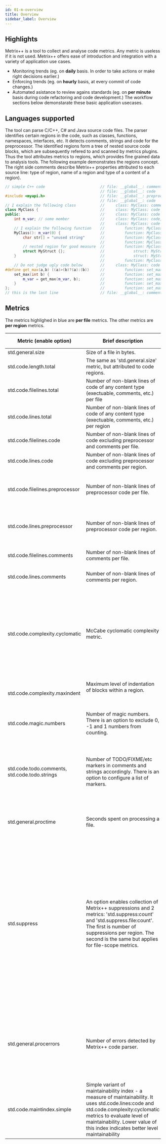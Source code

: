 ```yaml
---
id: 01-m-overview
title: Overview
sidebar_label: Overview
---
```


## Highlights
Metrix++ is a tool to collect and analyse code metrics. Any metric is useless if it is not used. Metrix++ offers ease of introduction and integration with a variety of application use cases.

* Monitoring trends (eg. on **daily** basis. In order to take actions or make right decisions earlier.)
* Enforcing trends (eg. on **hourly** basis, at every commit of code changes.)
* Automated asistance to review agains standards (eg. on **per minute** basis during code refactoring and code development.)
The workflow sections below demonstarate these basic application usecases.

## Languages supported
The tool can parse C/C++, C# and Java source code files. The parser identifies certain regions in the code, such as classes, functions, namespaces, interfaces, etc. It detects comments, strings and code for the preprocessor. The identified regions form a tree of nested source code blocks, which are subsequently refered to and scanned by metrics plugins. Thus the tool attributes metrics to regions, which provides fine grained data to analysis tools. The following example demonstrates the regions concept. The right side comments describe Metrix++ properties attributed to each source line: type of region, name of a region and type of a content of a region).

```cpp
// simple C++ code                         // file: __global__: comment
                                           // file: __global__: code
#include <myapi.h>                         // file: __global__: preprocessor
                                           // file: __global__: code
// I explain the following class           //     class: MyClass: comment
class MyClass {                            //     class: MyClass: code
public:                                    //     class: MyClass: code
    int m_var; // some member              //     class: MyClass: code, comment
                                           //     class: MyClass: code
    // I explain the following function    //         function: MyClass: comment
    MyClass(): m_var(0) {                  //         function: MyClass: code
        char str[] = "unused string"       //         function: MyClass: code, string
                                           //         function: MyClass: code, string
        // nested region for good measure  //         function: MyClass: code
        struct MyStruct {};                //             struct: MyStruct: comment
    }                                      //             struct: MyStruct: code
                                           //         function: MyClass: code
    // Do not judge ugly code below        //     class: MyClass: code
#define get_max(a,b) ((a)>(b)?(a):(b))     //         function: set_max: comment
    set_max(int b) {                       //         function: set_max: preprocessor
        m_var = get_max(m_var, b);         //         function: set_max: code
    }                                      //         function: set_max: code
};                                         //         function: set_max: code
// this is the last line                   // file: __global__: comment
```

## Metrics
The metrics highlighed in blue are **per file** metrics. The other metrics are **per region** metrics.


<table class="table table-bordered">
<thead>
    <tr>
    <th>Metric (enable option)</th>
    <th>Brief description</th>
    <th>Motivation / Potential use</th>
    </tr>
</thead>
<tbody>
    <tr class="info">
    <td>std.general.size</td>
    <td>Size of a file in bytes.</td>
    <td rowspan="6"><ul><li>Monitoring the growth of source code base.</li>
        <li>Normalizing other metrics.</li>
        <li>Preventing large files and regions (large things are difficult to maintain).</li>
        <li>Predicting delivery dates by comparing S-shaped code base growth / change curves.</li></ul>
    </td>
    </tr>
    <tr  class="td-regular">
    <td>std.code.length.total</td>
    <td>The same as 'std.general.size' metric, but attributed to code regions.</td>
    </tr>
    <tr class="info">
    <td>std.code.filelines.total</td>
    <td>Number of non-blank lines of code of any content type (exectuable, comments, etc.) per file</td>
    </tr>
    <tr  class="td-regular">
    <td>std.code.lines.total</td>
    <td>Number of non-blank lines of code of any content type (exectuable, comments, etc.) per region</td>
    </tr>
    <tr class="info">
    <td>std.code.filelines.code</td>
    <td>Number of non-blank lines of code excluding preprocessor and comments per file.</td>
    </tr>
    <tr  class="td-regular">
    <td>std.code.lines.code</td>
    <td>Number of non-blank lines of code excluding preprocessor and comments per region.</td>
    </tr>
    <tr class="info">
    <td>std.code.filelines.preprocessor</td>
    <td>Number of non-blank lines of preprocessor code per file.</td>
    <td rowspan="2"><ul><li>Enforcing localisation of preprocessor code in a single place.</li>
        <li>Encouraging usage of safer code structures instead of the preprocessor.</li></ul></td>
    </tr>
    <tr  class="td-regular">
    <td>std.code.lines.preprocessor</td>
    <td>Number of non-blank lines of preprocessor code per region.</td>
    </tr>
    <tr class="info">
    <td>std.code.filelines.comments</td>
    <td>Number of non-blank lines of comments per file.</td>
    <td rowspan="2"><ul><li>Low number of comments may indicate maintainability problems.</li></ul></td>
    </tr>
    <tr  class="td-regular">
    <td>std.code.lines.comments</td>
    <td>Number of non-blank lines of comments per region.</td>
    </tr>
    <tr class="td-regular">
    <td>std.code.complexity.cyclomatic</td>
    <td>McCabe cyclomatic complexity metric.</td>
    <td colspan="2"><ul><li>Identification of highly complex code for review and refactoring.</li>
        <li>Preventing complex functions (complexity is a reason of many defects and a reason of expensive maintaintenance).</li></ul></td>
    </tr>
    <tr class="td-regular">
    <td>std.code.complexity.maxindent</td>
    <td>Maximum level of indentation of blocks within a region.
        <pre class="prettyprint">
        </pre>
        </td>
    </tr>
    <tr class="td-regular">
    <td>std.code.magic.numbers</td>
    <td>Number of magic numbers. There is an option to exclude 0, -1 and 1 numbers from counting.</td>
    <td>Magic numbers are dangerous.
        The <a href="http://stackoverflow.com/questions/47882/what-is-a-magic-number-and-why-is-it-bad" target="blank">
            discussion on stackoverflow</a> explains why.</td>
    </tr>
    <tr class="td-regular">
    <td>std.code.todo.comments, std.code.todo.strings</td>
    <td>Number of TODO/FIXME/etc markers in comments and strings accordingly.
        There is an option to configure a list of markers.</td>
    <td>Manage potentially incomplete work. If project manager dispatches issues only in a tracker tool,
        todo markers are lost in the source code. The metric could make these 'lost' issues visible.</td>
    </tr>
    <tr class="info">
    <td>std.general.proctime</td>
    <td>Seconds spent on processing a file.</td>
    <td><ul><li>Monitor and profile Metrix++ tool's performance.</li></ul>
    </td>
    </tr>
    <tr class="td-regular">
    <td>std.suppress</td>
    <td>An option enables collection of Metrix++ suppressions and 2 metrics: 'std.suppress:count' and
        'std.suppress.file:count'. The first is number of suppressions per region.
        The second is the same but applies for file-scope metrics.</td>
    <td><ul><li>Suppressing false-positives.</li>
        <li>Managing the amount of suppressions. There should be no false-positives to suppress with the right metric,
            but there could be exceptions in specific cases. Managing suppressions is about managing exceptions.
            If there are many exceptional cases, maybe something is wrong with a metric or the application of a metric.</li></ul></td>
    </tr>
    <tr class="info">
    <td>std.general.procerrors</td>
    <td>Number of errors detected by Metrix++ code parser.</td>
    <td><ul><li>Cleaning up errors to ensure reliable code scanning.</li>
        <li>Errors, like mismatched brackets, may result in bad identification of regions.</li>
    </ul></td>
    </tr>
    <tr class="td-regular">
    <td>std.code.maintindex.simple</td>
    <td>Simple variant of maintainability index - a measure of maintainability.
        It uses std.code.lines:code and std.code.complexity:cyclomatic
        metrics to evaluate level of maintainability. Lower value of this index indicates
        better level maintainability</td>
    <td>Identify code, which may benefit the most from refactoring.</td>
    </tr>
</tbody>
</table>
